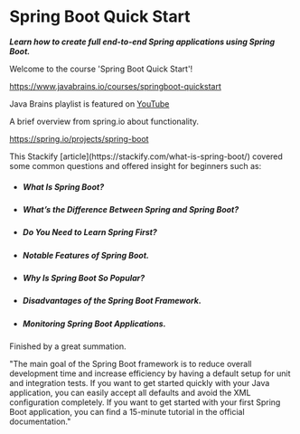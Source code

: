 
# Spring Boot Quick Start

<p><i><b>Learn how to create full end-to-end Spring applications using Spring Boot.</b></i></p>

<p>Welcome to the course 'Spring Boot Quick Start'!</p>

https://www.javabrains.io/courses/springboot-quickstart


Java Brains playlist is featured on [YouTube](https://www.youtube.com/playlist?list=PLqq-6Pq4lTTbx8p2oCgcAQGQyqN8XeA1x)

<p>A brief overview from spring.io about functionality.</p>

https://spring.io/projects/spring-boot


<p>This Stackify [article](https://stackify.com/what-is-spring-boot/) covered some common questions and offered insight for beginners such as:</p>

- ##### What Is Spring Boot?

- ##### What’s the Difference Between Spring and Spring Boot?

- ##### Do You Need to Learn Spring First?

- ##### Notable Features of Spring Boot.

- ##### Why Is Spring Boot So Popular?

- ##### Disadvantages of the Spring Boot Framework.

- ##### Monitoring Spring Boot Applications.

<p>Finished by a great summation.</p>

<p>"The main goal of the Spring Boot framework is to reduce overall development time and increase efficiency by having a default setup for unit and integration tests. If you want to get started quickly with your Java application, you can easily accept all defaults and avoid the XML configuration completely. If you want to get started with your first Spring Boot application, you can find a 15-minute tutorial in the official documentation."</p>
